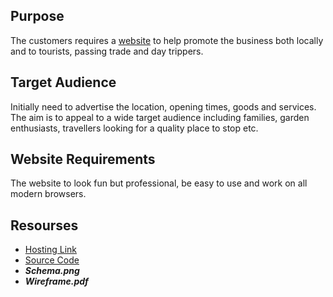 ## Purpose

The customers requires a [website](https://stanstarishko.github.io/abbington-farm/) to help promote the business both locally and to tourists, passing trade and day trippers.  

## Target Audience
Initially need to advertise the location, opening times, goods and services. The aim is to appeal to a wide target audience including families, garden enthusiasts, travellers looking for a quality place to stop etc.


## Website Requirements
The website to look fun but professional, be easy to use and work on all modern browsers.

## Resourses
- [Hosting Link](https://stanstarishko.github.io/abbington-farm/)
- [Source Code](https://github.com/StanStarishko/abbington-farm)
- ***Schema.png***
- ***Wireframe.pdf***
